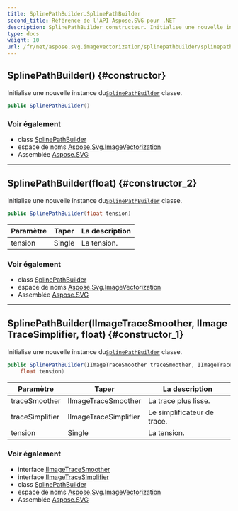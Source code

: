 ```yaml
---
title: SplinePathBuilder.SplinePathBuilder
second_title: Référence de l'API Aspose.SVG pour .NET
description: SplinePathBuilder constructeur. Initialise une nouvelle instance duSplinePathBuilder classe.
type: docs
weight: 10
url: /fr/net/aspose.svg.imagevectorization/splinepathbuilder/splinepathbuilder/
---
```

## SplinePathBuilder() {#constructor}

Initialise une nouvelle instance du[`SplinePathBuilder`](../) classe.

```csharp
public SplinePathBuilder()
```

### Voir également

* class [SplinePathBuilder](../)
* espace de noms [Aspose.Svg.ImageVectorization](../../splinepathbuilder/)
* Assemblée [Aspose.SVG](../../../)

---

## SplinePathBuilder(float) {#constructor_2}

Initialise une nouvelle instance du[`SplinePathBuilder`](../) classe.

```csharp
public SplinePathBuilder(float tension)
```

| Paramètre | Taper | La description |
| --- | --- | --- |
| tension | Single | La tension. |

### Voir également

* class [SplinePathBuilder](../)
* espace de noms [Aspose.Svg.ImageVectorization](../../splinepathbuilder/)
* Assemblée [Aspose.SVG](../../../)

---

## SplinePathBuilder(IImageTraceSmoother, IImageTraceSimplifier, float) {#constructor_1}

Initialise une nouvelle instance du[`SplinePathBuilder`](../) classe.

```csharp
public SplinePathBuilder(IImageTraceSmoother traceSmoother, IImageTraceSimplifier traceSimplifier, 
    float tension)
```

| Paramètre | Taper | La description |
| --- | --- | --- |
| traceSmoother | IImageTraceSmoother | La trace plus lisse. |
| traceSimplifier | IImageTraceSimplifier | Le simplificateur de trace. |
| tension | Single | La tension. |

### Voir également

* interface [IImageTraceSmoother](../../iimagetracesmoother/)
* interface [IImageTraceSimplifier](../../iimagetracesimplifier/)
* class [SplinePathBuilder](../)
* espace de noms [Aspose.Svg.ImageVectorization](../../splinepathbuilder/)
* Assemblée [Aspose.SVG](../../../)


